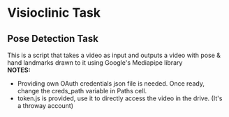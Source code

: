 # Visioclinic Task
## Pose Detection Task

This is a script that takes a video as input and outputs a video with pose & hand landmarks drawn to it using Google's Mediapipe library  <br>
**NOTES:** 
- Providing own OAuth credentials json file is needed. Once ready, change the creds_path variable in Paths cell.
- token.js is provided, use it to directly access the video in the drive. (It's a throway account) 
